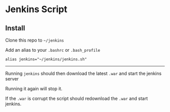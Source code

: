 # Jenkins Script

## Install

Clone this repo to `~/jenkins`

Add an alias to your `.bashrc` or `.bash_profile`

`alias jenkins="~/jenkins/jenkins.sh"`

---

Running `jenkins` should then download the latest `.war` and start the jenkins server

Running it again will stop it.

If the `.war` is corrupt the script should redownload the `.war` and start jenkins.
